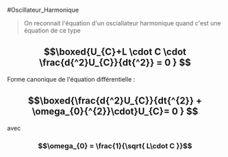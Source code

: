 #Oscillateur_Harmonique

> On reconnait l'équation d'un osciallateur harmonique quand c'est une équation de ce type

## $$\boxed{U_{C}+L \cdot C \cdot \frac{d{^2}U_{C}}{dt{^2}} = 0 } $$
Forme canonique de l'équation différentielle :
## $$\boxed{\frac{d{^2}U_{C}}{dt{^{2}} + \omega_{0}{^{2}}\cdot}U_{C}= 0 } $$
avec 
### $$\omega_{0} = \frac{1}{\sqrt{ L\cdot C }}$$


